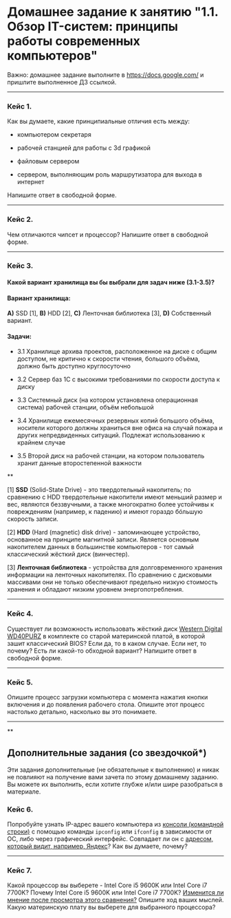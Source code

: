 # Домашнее задание к занятию "1.1. Обзор IT-систем: принципы работы современных компьютеров"

Важно: домашнее задание выполните в https://docs.google.com/ и пришлите выполненное ДЗ ссылкой.

---

### Кейс 1. 

Как вы думаете, какие принципиальные отличия есть между: 

* компьютером секретаря

* рабочей станцией для работы с 3d графикой

* файловым сервером

* сервером, выполняющим роль маршрутизатора для выхода в интернет

Напишите ответ в свободной форме.

---

### Кейс 2. 

Чем отличаются чипсет и процессор? Напишите ответ в свободной форме.

---

### Кейс 3. 

#### Какой вариант хранилища вы бы выбрали для задач ниже (3.1-3.5)?


#### Вариант хранилища:

**А)** SSD [1], **B)** HDD [2], **C)** Ленточная библиотека [3], **D)** Собственный вариант.

#### Задачи:

* 3.1 Хранилище архива проектов, расположенное на диске с общим доступом, не критично к скорости чтения, большого объёма, должно быть доступно круглосуточно

* 3.2 Сервер баз 1С с высокими требованиями по скорости доступа к диску

* 3.3 Системный диск (на котором установлена операционная система) рабочей станции, объём небольшой

* 3.4 Хранилище ежемесячных резервных копий большого объёма, носители которого должны храниться вне офиса на случай пожара и других непредвиденных ситуаций. Подлежат использованию к крайнем случае

* 3.5 Второй диск на рабочей станции, на котором пользователь хранит данные второстепенной важности

**

[1] **SSD** (Solid-State Drive) - это твердотельный накопитель; по сравнению с HDD твердотельные накопители имеют меньший размер и вес, являются беззвучными, а также многократно более устойчивы к повреждениям (например, к падению) и имеют гораздо бóльшую скорость записи.  

[2] **HDD** (Hard (magnetic) disk drive) - запоминающее устройство, основанное на принципе магнитной записи. Является основным накопителем данных в большинстве компьютеров - тот самый классический жёсткий диск (винчестер).

[3] **Ленточная библиотека** - устройства для долговременного хранения информации на ленточных накопителях. По сравнению с дисковыми массивами они не только обеспечивают предельно низкую стоимость хранения и обладают низким уровнем энергопотребления.

---

### Кейс 4. 

Существует ли возможность использовать жёсткий диск [Western Digital WD40PURZ](https://market.yandex.ru/product--zhestkii-disk-western-digital-wd40purz/1729220435) в комплекте со старой материнской платой, в которой зашит классический BIOS? 
Если да, то в каком случае. Если нет, то почему? Есть ли какой-то обходной вариант? Напишите ответ в свободной форме.

---

### Кейс 5. 

Опишите процесс загрузки компьютера с момента нажатия кнопки включения и до появления рабочего стола. 
Опишите этот процесс настолько детально, насколько вы это понимаете.

---

**

## Дополнительные задания (со звездочкой*)
Эти задания дополнительные (не обязательные к выполнению) и никак не повлияют на получение вами зачета по этому домашнему заданию. Вы можете их выполнить, если хотите глубже и/или шире разобраться в материале.

### Кейс 6. 

Попробуйте узнать IP-адрес вашего компьютера из [консоли (командной строки)](https://webkyrs.info/post/chto-takoe-komandnaia-stroka-kak-ee-zapustit-na-windows-linux-i-mac) с помощью команды `ipconfig` или `ifconfig` в зависимости от ОС, либо через графический интерфейс.
Совпадает ли он с [адресом, который видит, например, Яндекс](https://internet.yandex.ru)? Как вы думаете, почему?

---

### Кейс 7. 

Какой процессор вы выберете - Intel Core i5 9600K или Intel Core i7 7700K?
Почему Intel Core i5 9600K или Intel Core i7 7700K? [Изменится ли мнение после просмотра этого сравнения?](https://cpu.userbenchmark.com/Compare/Intel-Core-i5-9600K-vs-Intel-Core-i7-7700K/4031vs3647) Опишите ход ваших мыслей. 
Какую материнскую плату вы выберете для выбранного процессора? 
